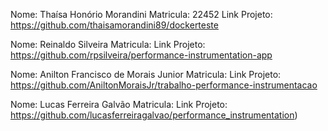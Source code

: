 Nome: Thaísa Honório Morandini
Matricula: 22452
Link Projeto: https://github.com/thaisamorandini89/dockerteste

Nome: Reinaldo Silveira 
Matricula: 
Link Projeto: https://github.com/rpsilveira/performance-instrumentation-app

Nome: Anilton Francisco de Morais Junior 
Matricula:
Link Projeto: https://github.com/AniltonMoraisJr/trabalho-performance-instrumentacao

Nome: Lucas Ferreira Galvão 
Matricula:
Link Projeto: https://github.com/lucasferreiragalvao/performance_instrumentation)
